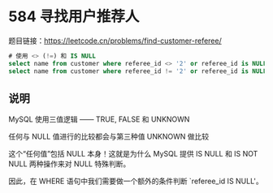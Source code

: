 # 584 寻找用户推荐人

题目链接：<https://leetcode.cn/problems/find-customer-referee/>

```sql
# 使用 <> (!=) 和 IS NULL
select name from customer where referee_id <> '2' or referee_id is NULL;
select name from customer where referee_id != '2' or referee_id is NULL;
```

## 说明

MySQL 使用三值逻辑 —— TRUE, FALSE 和 UNKNOWN

任何与 NULL 值进行的比较都会与第三种值 UNKNOWN 做比较

这个“任何值”包括 NULL 本身！这就是为什么 MySQL 提供 IS NULL 和 IS NOT NULL 两种操作来对 NULL 特殊判断。

因此，在 WHERE 语句中我们需要做一个额外的条件判断 `referee_id IS NULL'。
